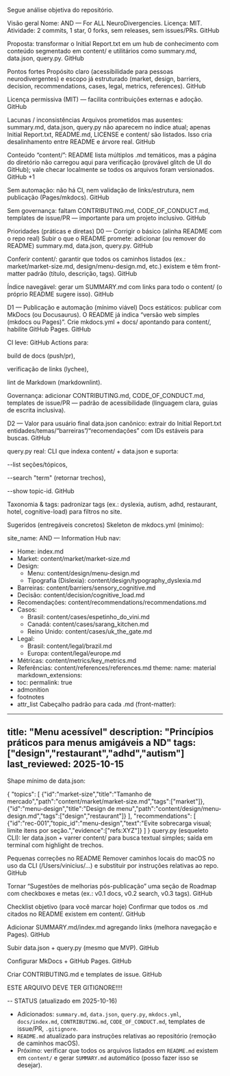 Segue análise objetiva do repositório.

Visão geral
Nome: AND — For ALL NeuroDivergencies. Licença: MIT. Atividade: 2 commits, 1 star, 0 forks, sem releases, sem issues/PRs. 
GitHub

Proposta: transformar o Initial Report.txt em um hub de conhecimento com conteúdo segmentado em content/ e utilitários como summary.md, data.json, query.py. 
GitHub

Pontos fortes
Propósito claro (acessibilidade para pessoas neurodivergentes) e escopo já estruturado (market, design, barriers, decision, recommendations, cases, legal, metrics, references). 
GitHub

Licença permissiva (MIT) — facilita contribuições externas e adoção. 
GitHub

Lacunas / inconsistências
Arquivos prometidos mas ausentes: summary.md, data.json, query.py não aparecem no índice atual; apenas Initial Report.txt, README.md, LICENSE e content/ são listados. Isso cria desalinhamento entre README e árvore real. 
GitHub

Conteúdo “content/”: README lista múltiplos .md temáticos, mas a página do diretório não carregou aqui para verificação (provável glitch de UI do GitHub); vale checar localmente se todos os arquivos foram versionados. 
GitHub
+1

Sem automação: não há CI, nem validação de links/estrutura, nem publicação (Pages/mkdocs). 
GitHub

Sem governança: faltam CONTRIBUTING.md, CODE_OF_CONDUCT.md, templates de issue/PR — importante para um projeto inclusivo. 
GitHub

Prioridades (práticas e diretas)
D0 — Corrigir o básico (alinha README com o repo real)
Subir o que o README promete: adicionar (ou remover do README) summary.md, data.json, query.py. 
GitHub

Conferir content/: garantir que todos os caminhos listados (ex.: market/market-size.md, design/menu-design.md, etc.) existem e têm front-matter padrão (título, descrição, tags). 
GitHub

Índice navegável: gerar um SUMMARY.md com links para todo o content/ (o próprio README sugere isso). 
GitHub

D1 — Publicação e automação (mínimo viável)
Docs estáticos: publicar com MkDocs (ou Docusaurus). O README já indica “versão web simples (mkdocs ou Pages)”. Crie mkdocs.yml + docs/ apontando para content/, habilite GitHub Pages. 
GitHub

CI leve: GitHub Actions para:

build de docs (push/pr),

verificação de links (lychee),

lint de Markdown (markdownlint).

Governança: adicionar CONTRIBUTING.md, CODE_OF_CONDUCT.md, templates de issue/PR — padrão de acessibilidade (linguagem clara, guias de escrita inclusiva).

D2 — Valor para usuário final
data.json canônico: extrair do Initial Report.txt entidades/temas/“barreiras”/“recomendações” com IDs estáveis para buscas. 
GitHub

query.py real: CLI que indexa content/ + data.json e suporta:

--list seções/tópicos,

--search "term" (retornar trechos),

--show topic-id. 
GitHub

Taxonomia & tags: padronizar tags (ex.: dyslexia, autism, adhd, restaurant, hotel, cognitive-load) para filtros no site.

Sugeridos (entregáveis concretos)
Skeleton de mkdocs.yml (mínimo):

site_name: AND — Information Hub
nav:
  - Home: index.md
  - Market: content/market/market-size.md
  - Design:
    - Menu: content/design/menu-design.md
    - Tipografia (Dislexia): content/design/typography_dyslexia.md
  - Barreiras: content/barriers/sensory_cognitive.md
  - Decisão: content/decision/cognitive_load.md
  - Recomendações: content/recommendations/recommendations.md
  - Casos:
    - Brasil: content/cases/espetinho_do_vini.md
    - Canadá: content/cases/sarang_kitchen.md
    - Reino Unido: content/cases/uk_the_gate.md
  - Legal:
    - Brasil: content/legal/brazil.md
    - Europa: content/legal/europe.md
  - Métricas: content/metrics/key_metrics.md
  - Referências: content/references/references.md
theme:
  name: material
markdown_extensions:
  - toc:
      permalink: true
  - admonition
  - footnotes
  - attr_list
Cabeçalho padrão para cada .md (front-matter):

---
title: "Menu acessível"
description: "Princípios práticos para menus amigáveis a ND"
tags: ["design","restaurant","adhd","autism"]
last_reviewed: 2025-10-15
---
Shape mínimo de data.json:

{
  "topics": [
    {"id":"market-size","title":"Tamanho de mercado","path":"content/market/market-size.md","tags":["market"]},
    {"id":"menu-design","title":"Design de menu","path":"content/design/menu-design.md","tags":["design","restaurant"]}
  ],
  "recommendations": [
    {"id":"rec-001","topic_id":"menu-design","text":"Evite sobrecarga visual; limite itens por seção.","evidence":["refs:XYZ"]}
  ]
}
query.py (esqueleto CLI): ler data.json + varrer content/ para busca textual simples; saída em terminal com highlight de trechos.

Pequenas correções no README
Remover caminhos locais do macOS no uso da CLI (/Users/vinicius/...) e substituir por instruções relativas ao repo. 
GitHub

Tornar “Sugestões de melhorias pós-publicação” uma seção de Roadmap com checkboxes e metas (ex.: v0.1 docs, v0.2 search, v0.3 tags). 
GitHub

Checklist objetivo (para você marcar hoje)
 Confirmar que todos os .md citados no README existem em content/. 
GitHub

 Adicionar SUMMARY.md/index.md agregando links (melhora navegação e Pages). 
GitHub

 Subir data.json + query.py (mesmo que MVP). 
GitHub

 Configurar MkDocs + GitHub Pages. 
GitHub

 Criar CONTRIBUTING.md e templates de issue. 
GitHub

ESTE ARQUIVO DEVE TER GITIGNORE!!!!

-- STATUS (atualizado em 2025-10-16)

- Adicionados: `summary.md`, `data.json`, `query.py`, `mkdocs.yml`, `docs/index.md`, `CONTRIBUTING.md`, `CODE_OF_CONDUCT.md`, templates de issue/PR, `.gitignore`.
- `README.md` atualizado para instruções relativas ao repositório (remoção de caminhos macOS).
- Próximo: verificar que todos os arquivos listados em `README.md` existem em `content/` e gerar `SUMMARY.md` automático (posso fazer isso se desejar).
